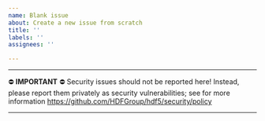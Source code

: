 ```yaml
---
name: Blank issue
about: Create a new issue from scratch
title: ''
labels: ''
assignees: ''

---
```


***
 ⛔ **IMPORTANT**  ⛔
 Security issues should not be reported here! Instead, please
 report them privately as security vulnerabilities; see for more
 information https://github.com/HDFGroup/hdf5/security/policy
***
